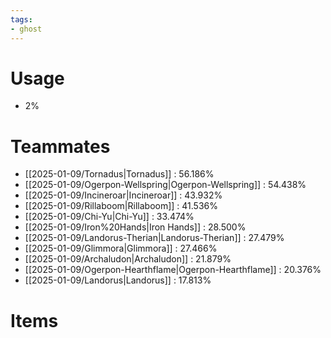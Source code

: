 ```yaml
---
tags:
- ghost
---
```

# Usage
- 2%
# Teammates
- [[2025-01-09/Tornadus|Tornadus]] : 56.186%
- [[2025-01-09/Ogerpon-Wellspring|Ogerpon-Wellspring]] : 54.438%
- [[2025-01-09/Incineroar|Incineroar]] : 43.932%
- [[2025-01-09/Rillaboom|Rillaboom]] : 41.536%
- [[2025-01-09/Chi-Yu|Chi-Yu]] : 33.474%
- [[2025-01-09/Iron%20Hands|Iron Hands]] : 28.500%
- [[2025-01-09/Landorus-Therian|Landorus-Therian]] : 27.479%
- [[2025-01-09/Glimmora|Glimmora]] : 27.466%
- [[2025-01-09/Archaludon|Archaludon]] : 21.879%
- [[2025-01-09/Ogerpon-Hearthflame|Ogerpon-Hearthflame]] : 20.376%
- [[2025-01-09/Landorus|Landorus]] : 17.813%
# Items